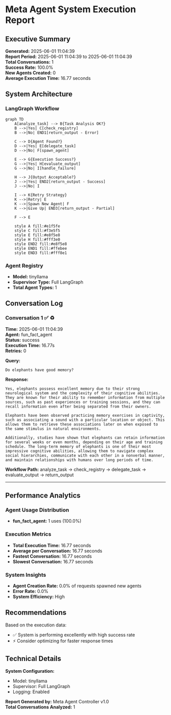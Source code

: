 # Meta Agent System Execution Report

## Executive Summary
**Generated:** 2025-06-01 11:04:39  
**Report Period:** 2025-06-01 11:04:39 to 2025-06-01 11:04:39  
**Total Conversations:** 1  
**Success Rate:** 100.0%  
**New Agents Created:** 0  
**Average Execution Time:** 16.77 seconds  

## System Architecture

### LangGraph Workflow
```mermaid
graph TD
    A[analyze_task] --> B{Task Analysis OK?}
    B -->|Yes| C[check_registry]
    B -->|No| END1[return_output - Error]
    
    C --> D{Agent Found?}
    D -->|Yes| E[delegate_task]
    D -->|No| F[spawn_agent]
    
    E --> G{Execution Success?}
    G -->|Yes| H[evaluate_output]
    G -->|No| I[handle_failure]
    
    H --> J{Output Acceptable?}
    J -->|Yes| END2[return_output - Success]
    J -->|No| I
    
    I --> K{Retry Strategy}
    K -->|Retry| E
    K -->|Spawn New Agent| F
    K -->|Give Up| END3[return_output - Partial]
    
    F --> E
    
    style A fill:#e1f5fe
    style C fill:#f3e5f5
    style E fill:#e8f5e8
    style H fill:#fff3e0
    style END2 fill:#e8f5e8
    style END1 fill:#ffebee
    style END3 fill:#fff8e1
```

### Agent Registry
- **Model:** tinyllama
- **Supervisor Type:** Full LangGraph
- **Total Agent Types:** 1

## Conversation Log

### Conversation 1 ✅ ♻️
**Time:** 2025-06-01 11:04:39  
**Agent:** fun_fact_agent  
**Status:** success  
**Execution Time:** 16.77s  
**Retries:** 0  

**Query:**
```
Do elephants have good memory?
```

**Response:**
```
Yes, elephants possess excellent memory due to their strong neurological system and the complexity of their cognitive abilities. They are known for their ability to remember information from multiple sources, such as past experiences or training sessions, and they can recall information even after being separated from their owners.

Elephants have been observed practicing memory exercises in captivity, such as associating a sound with a particular location or object. This allows them to retrieve these associations later on when exposed to the same stimulus in natural environments. 

Additionally, studies have shown that elephants can retain information for several weeks or even months, depending on their age and training schedule. The long-term memory of elephants is one of their most impressive cognitive abilities, allowing them to navigate complex social hierarchies, communicate with each other in a nonverbal manner, and maintain relationships with humans over long periods of time.
```

**Workflow Path:** analyze_task → check_registry → delegate_task → evaluate_output → return_output

---

## Performance Analytics

### Agent Usage Distribution
- **fun_fact_agent:** 1 uses (100.0%)

### Execution Metrics
- **Total Execution Time:** 16.77 seconds
- **Average per Conversation:** 16.77 seconds
- **Fastest Conversation:** 16.77 seconds
- **Slowest Conversation:** 16.77 seconds

### System Insights
- **Agent Creation Rate:** 0.0% of requests spawned new agents
- **Error Rate:** 0.0%
- **System Efficiency:** High

## Recommendations

Based on the execution data:

- ✅ System is performing excellently with high success rate
- ⚡ Consider optimizing for faster response times

## Technical Details

**System Configuration:**
- Model: tinyllama
- Supervisor: Full LangGraph
- Logging: Enabled

**Report Generated by:** Meta Agent Controller v1.0  
**Total Conversations Analyzed:** 1
